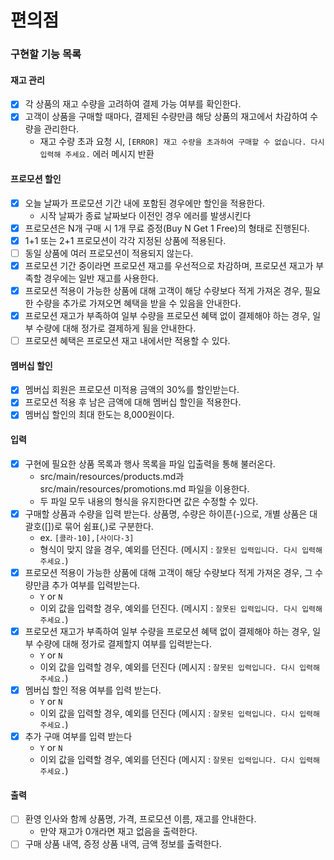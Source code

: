 # 편의점

### 구현할 기능 목록

#### 재고 관리

- [x] 각 상품의 재고 수량을 고려하여 결제 가능 여부를 확인한다.
- [x] 고객이 상품을 구매할 때마다, 결제된 수량만큼 해당 상품의 재고에서 차감하여 수량을 관리한다.
  - 재고 수량 초과 요청 시, `[ERROR] 재고 수량을 초과하여 구매할 수 없습니다. 다시 입력해 주세요.` 에러 메시지 반환

#### 프로모션 할인

- [x] 오늘 날짜가 프로모션 기간 내에 포함된 경우에만 할인을 적용한다.
  - 시작 날짜가 종료 날짜보다 이전인 경우 에러를 발생시킨다
- [x] 프로모션은 N개 구매 시 1개 무료 증정(Buy N Get 1 Free)의 형태로 진행된다.
- [x] 1+1 또는 2+1 프로모션이 각각 지정된 상품에 적용된다.
- [ ] 동일 상품에 여러 프로모션이 적용되지 않는다.
- [x] 프로모션 기간 중이라면 프로모션 재고를 우선적으로 차감하며, 프로모션 재고가 부족할 경우에는 일반 재고를 사용한다.
- [x] 프로모션 적용이 가능한 상품에 대해 고객이 해당 수량보다 적게 가져온 경우, 필요한 수량을 추가로 가져오면 혜택을 받을 수 있음을 안내한다.
- [x] 프로모션 재고가 부족하여 일부 수량을 프로모션 혜택 없이 결제해야 하는 경우, 일부 수량에 대해 정가로 결제하게 됨을 안내한다.
- [ ] 프로모션 혜택은 프로모션 재고 내에서만 적용할 수 있다.

#### 멤버십 할인

- [x] 멤버십 회원은 프로모션 미적용 금액의 30%를 할인받는다.
- [x] 프로모션 적용 후 남은 금액에 대해 멤버십 할인을 적용한다.
- [x] 멤버십 할인의 최대 한도는 8,000원이다.

#### 입력

- [x] 구현에 필요한 상품 목록과 행사 목록을 파일 입출력을 통해 불러온다.
  - src/main/resources/products.md과 src/main/resources/promotions.md 파일을 이용한다.
  - 두 파일 모두 내용의 형식을 유지한다면 값은 수정할 수 있다.
- [x] 구매할 상품과 수량을 입력 받는다. 상품명, 수량은 하이픈(-)으로, 개별 상품은 대괄호([])로 묶어 쉼표(,)로 구분한다.
  - ex. `[콜라-10],[사이다-3]`
  - 형식이 맞지 않을 경우, 예외를 던진다. (메시지 : `잘못된 입력입니다. 다시 입력해 주세요.`)
- [x] 프로모션 적용이 가능한 상품에 대해 고객이 해당 수량보다 적게 가져온 경우, 그 수량만큼 추가 여부를 입력받는다.
  - `Y` or `N`
  - 이외 값을 입력할 경우, 예외를 던진다. (메시지 : `잘못된 입력입니다. 다시 입력해 주세요.`)
- [x] 프로모션 재고가 부족하여 일부 수량을 프로모션 혜택 없이 결제해야 하는 경우, 일부 수량에 대해 정가로 결제할지 여부를 입력받는다.
  - `Y` or `N`
  - 이외 값을 입력할 경우, 예외를 던진다 (메시지 : `잘못된 입력입니다. 다시 입력해 주세요.`)
- [x] 멤버십 할인 적용 여부를 입력 받는다.
  - `Y` or `N`
  - 이외 값을 입력할 경우, 예외를 던진다 (메시지 : `잘못된 입력입니다. 다시 입력해 주세요.`)
- [x] 추가 구매 여부를 입력 받는다
  - `Y` or `N`
  - 이외 값을 입력할 경우, 예외를 던진다 (메시지 : `잘못된 입력입니다. 다시 입력해 주세요.`)

#### 출력
- [ ] 환영 인사와 함께 상품명, 가격, 프로모션 이름, 재고를 안내한다.
  - 만약 재고가 0개라면 재고 없음을 출력한다.
- [ ] 구매 상품 내역, 증정 상품 내역, 금액 정보를 출력한다.

